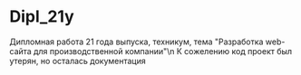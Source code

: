 # Dipl_21y
Дипломная работа 21 года выпуска, техникум, тема "Разработка web-сайта для производственной 
компании"\n
К сожелению код проект был утерян, но осталась документация
